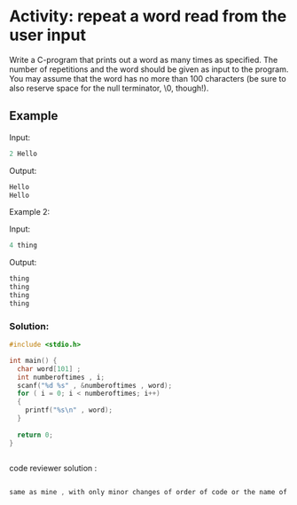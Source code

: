 # Activity: repeat a word read from the user input
Write a C-program that prints out a word as many times as specified. The number of repetitions and the word should be given as input to the program. You may assume that the word has no more than 100 characters (be sure to also reserve space for the null terminator, \0, though!).

## Example



Input:
```c
2 Hello

```
Output: 
```c
Hello
Hello
```
Example 2:

Input:
```c
4 thing

```
Output: 
```c
thing
thing
thing
thing
```
<!-- Example 3:
```c
100

```
output:

```c
6
``` -->

### Solution:
```c
#include <stdio.h>

int main() {
  char word[101] ;
  int numberoftimes , i;
  scanf("%d %s" , &numberoftimes , word);
  for ( i = 0; i < numberoftimes; i++)
  {
    printf("%s\n" , word);
  }
  
  return 0;
}
    
```

code reviewer solution :
```c

same as mine , with only minor changes of order of code or the name of variables

```
